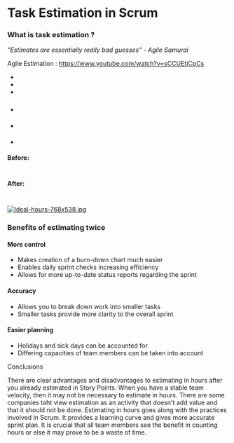 # Task Estimation in Scrum

### What is task estimation ?

*"Estimates are essentially really bad guesses" - Agile Samurai*

Agile Estimation : https://www.youtube.com/watch?v=sCCUEtjCpCs

-
- 
- 

### 

#### 
- 


####   
- 

####   
- 


####  


#### 


**Before:**  

```
    
```


**After:**  

```
    
```


[![Ideal-hours-768x538.jpg](https://i.postimg.cc/L8T8v2q2/Ideal-hours-768x538.jpg)](https://postimg.cc/WddV1R6H)

### Benefits of estimating twice 


#### More control
- Makes creation of a burn-down chart much easier
- Enables daily sprint checks increasing efficiency
- Allows for more up-to-date status reports regarding the sprint

#### Accuracy
- Allows you to break down work into smaller tasks
- Smaller tasks provide more clarity to the overall sprint


#### Easier planning
- Holidays and sick days can be accounted for
- Differing capacities of team members can be taken into account




Conclusions

There are clear advantages and disadvantages to estimating in hours after you already estimated in Story Points. When you have a stable team velocity, then it may not be necessary to estimate in hours. There are some companies taht view estimation as an activity that doesn't add value and that it should not be done.
Estimating in hours goes along with the practices involved in Scrum. It provides a learning curve and gives more accurate sprint plan. It is crucial that all team members see the benefit in counting hours or else it may prove to be a waste of time.